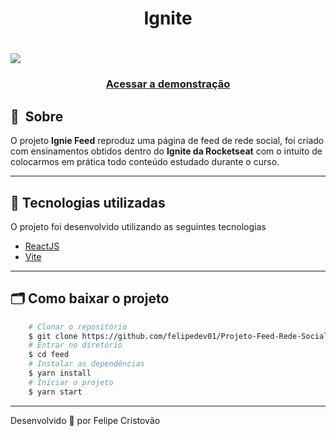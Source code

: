 <h1 align="center">
    Ignite 
</h1>
<h1>
    <img src="./demonstracao4.gif">
</h1>
<h3 align="center">
    <a href="https://projeto-feed-rede-social.vercel.app/">Acessar a demonstração</a>
<h3 >

## 🔖&nbsp; Sobre

O projeto **Ignie Feed** reproduz uma página de feed de rede social, foi criado com ensinamentos obtidos dentro do **Ignite da Rocketseat** com o intuito de colocarmos em prática todo conteúdo estudado durante o curso.

---
## 🚀 Tecnologias utilizadas
O projeto foi desenvolvido utilizando as seguintes tecnologias
- [ReactJS](https://reactjs.org)
- [Vite](https://vitejs.dev/)

---
## 🗂 Como baixar o projeto
```bash
    # Clonar o repositório
    $ git clone https://github.com/felipedev01/Projeto-Feed-Rede-Social.git
    # Entrar no diretório
    $ cd feed
    # Instalar as dependências
    $ yarn install
    # Iniciar o projeto
    $ yarn start
```
---
Desenvolvido 💜 por  Felipe Cristovão